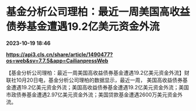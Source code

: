 # 基金分析公司理柏：最近一周美国高收益债券基金遭遇19.2亿美元资金外流

**2023-10-19 18:46**

**https://api3.cls.cn/share/article/1490477?os=web&sv=7.7.5&app=CailianpressWeb**

【基金分析公司理柏：最近一周美国高收益债券基金遭遇19.2亿美元资金外流】财联社10月20日电，基金分析公司理柏的数据显示，最近一周， 美国高收益债券基金遭遇19.2亿美元资金外流；美国高收益债券基金遭遇19.2亿美元资金外流；美国市政债券基金遭遇2.97亿美元资金外流；美国贷款基金遭遇2600万美元资金外流。
